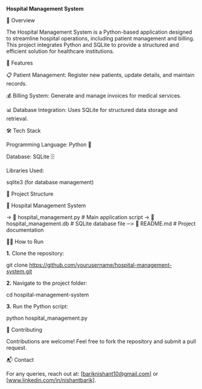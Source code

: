 **Hospital Management System**

📌 Overview

The Hospital Management System is a Python-based application designed to streamline hospital operations, including patient management and billing. This project integrates Python and SQLite to provide a structured and efficient solution for healthcare institutions.

🚀 Features

📋 Patient Management: Register new patients, update details, and maintain records.

💰 Billing System: Generate and manage invoices for medical services.

📊 Database Integration: Uses SQLite for structured data storage and retrieval.

🛠️ Tech Stack

Programming Language: Python 🐍

Database: SQLite 🗄️

Libraries Used:

sqlite3 (for database management)

📂 Project Structure

📁 Hospital Management System

  -> 📜 hospital_management.py  # Main application script
  -> 📜 hospital_management.db   # SQLite database file
  ─> 📜 README.md               # Project documentation

🏃‍♂️ How to Run

**1.** Clone the repository:

git clone https://github.com/yourusername/hospital-management-system.git

**2.** Navigate to the project folder:

cd hospital-management-system

**3.** Run the Python script:

python hospital_management.py




🤝 Contributing

Contributions are welcome! Feel free to fork the repository and submit a pull request.

📬 Contact

For any queries, reach out at: [bariknishant10@gmail.com] or [www.linkedin.com/in/nishantbarik].

